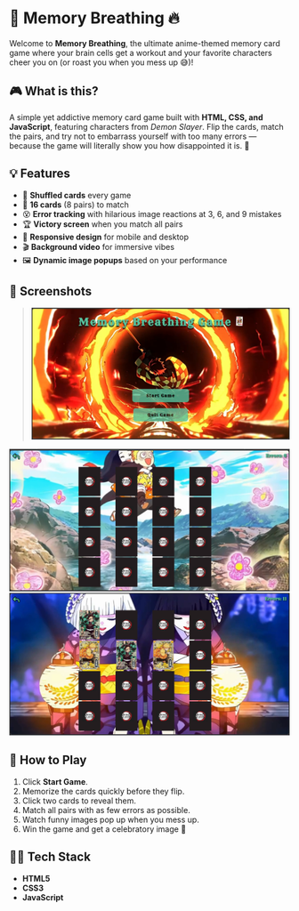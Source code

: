 # 🧠 Memory Breathing 🔥

Welcome to **Memory Breathing**, the ultimate anime-themed memory card game where your brain cells get a workout and your favorite characters cheer you on (or roast you when you mess up 😅)!

## 🎮 What is this?

A simple yet addictive memory card game built with **HTML, CSS, and JavaScript**, featuring characters from *Demon Slayer*. Flip the cards, match the pairs, and try not to embarrass yourself with too many errors — because the game will literally show you how disappointed it is. 😤

## 💡 Features

- 🔁 **Shuffled cards** every game
- 🧩 **16 cards** (8 pairs) to match
- 😵 **Error tracking** with hilarious image reactions at 3, 6, and 9 mistakes
- 🏆 **Victory screen** when you match all pairs
- 📱 **Responsive design** for mobile and desktop
- 🎬 **Background video** for immersive vibes
- 🖼️ **Dynamic image popups** based on your performance

## 📸 Screenshots

> <img src="Screenshots/Screenshot%201.png" alt="Screenshot 1" width="600"/>
<img src="Screenshots/Screenshot%202.png" alt="Screenshot 2" width="600"/>
<img src="Screenshots/Screenshot%203.png" alt="Screenshot 3" width="600"/>

## 🚀 How to Play

1. Click **Start Game**.
2. Memorize the cards quickly before they flip.
3. Click two cards to reveal them.
4. Match all pairs with as few errors as possible.
5. Watch funny images pop up when you mess up.
6. Win the game and get a celebratory image 🎉

## 🧙‍♂️ Tech Stack

- **HTML5**
- **CSS3**
- **JavaScript**

